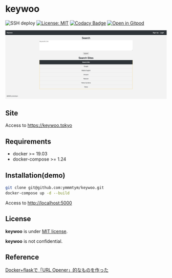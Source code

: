 # keywoo

![SSH deploy](https://github.com/ymmmtym/keywoo/workflows/SSH%20deploy/badge.svg) [![License: MIT](https://img.shields.io/badge/License-MIT-yellow.svg)](https://opensource.org/licenses/MIT) [![Codacy Badge](https://api.codacy.com/project/badge/Grade/482c4bf8af724892b725d6308eb6d64d)](https://www.codacy.com/manual/ymmmtym/keywoo?utm_source=github.com&amp;utm_medium=referral&amp;utm_content=ymmmtym/keywoo&amp;utm_campaign=Badge_Grade) [![Open in Gitpod](https://gitpod.io/button/open-in-gitpod.svg)](https://gitpod.io/#https://github.com/ymmmtym/keywoo)

![keywoo](./keywoo/static/keywoo_top.png)

## Site

Access to <https://keywoo.tokyo>

## Requirements

- docker >= 19.03
- docker-compose >= 1.24

## Installation(demo)

```bash
git clone git@github.com:ymmmtym/keywoo.git
docker-compose up -d --build
```

Access to <http://localhost:5000>

## License

**keywoo** is under [MIT license](https://en.wikipedia.org/wiki/MIT_License).

**keywoo** is not confidential.

## Reference

[Docker+flaskで「URL Opener」的なものを作った](https://qiita.com/ymmmtym/items/eba907b818f0cc70856d)
